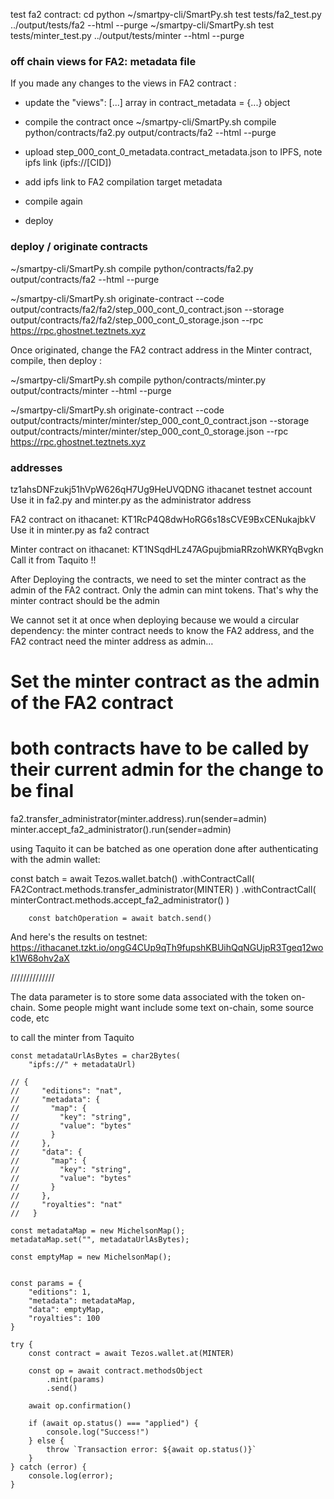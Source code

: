 test fa2 contract:
cd python
~/smartpy-cli/SmartPy.sh test tests/fa2_test.py ../output/tests/fa2 --html --purge
~/smartpy-cli/SmartPy.sh test tests/minter_test.py ../output/tests/minter --html --purge

### off chain views for FA2: metadata file

If you made any changes to the views in FA2 contract : 

 - update the "views": [...] array in contract_metadata = {...} object

 - compile the contract once
  ~/smartpy-cli/SmartPy.sh compile python/contracts/fa2.py output/contracts/fa2 --html --purge

 - upload step_000_cont_0_metadata.contract_metadata.json to IPFS, note ipfs link (ipfs://[CID])
  
 - add ipfs link to FA2 compilation target metadata
  
 - compile again 
  
-  deploy

### deploy / originate contracts

~/smartpy-cli/SmartPy.sh compile python/contracts/fa2.py output/contracts/fa2 --html --purge

~/smartpy-cli/SmartPy.sh originate-contract --code output/contracts/fa2/fa2/step_000_cont_0_contract.json --storage output/contracts/fa2/fa2/step_000_cont_0_storage.json --rpc https://rpc.ghostnet.teztnets.xyz

Once originated, change the FA2 contract address in the Minter contract, compile, then deploy :

~/smartpy-cli/SmartPy.sh compile python/contracts/minter.py output/contracts/minter --html --purge

~/smartpy-cli/SmartPy.sh originate-contract --code output/contracts/minter/minter/step_000_cont_0_contract.json --storage output/contracts/minter/minter/step_000_cont_0_storage.json --rpc https://rpc.ghostnet.teztnets.xyz

### addresses 

tz1ahsDNFzukj51hVpW626qH7Ug9HeUVQDNG ithacanet testnet account
Use it in fa2.py and minter.py as the administrator address

FA2 contract on ithacanet: KT1RcP4Q8dwHoRG6s18sCVE9BxCENukajbkV
Use it in minter.py as fa2 contract

Minter contract on ithacanet:  KT1NSqdHLz47AGpujbmiaRRzohWKRYqBvgkn
Call it from Taquito !!


After Deploying the contracts, we need to set the minter contract as the admin of the FA2 contract. 
Only the admin can mint tokens. That's why the minter contract should be the admin

We cannot set it at once when deploying because we would a circular dependency: 
the minter contract needs to know the FA2 address, and the FA2 contract need the minter address as admin…


# Set the minter contract as the admin of the FA2 contract
# both contracts have to be called by their current admin for the change to be final
fa2.transfer_administrator(minter.address).run(sender=admin)
minter.accept_fa2_administrator().run(sender=admin)

using Taquito it can be batched as one operation done after authenticating with the admin wallet:

  const batch = await Tezos.wallet.batch()
            .withContractCall(
                FA2Contract.methods.transfer_administrator(MINTER)
            )
            .withContractCall(
                minterContract.methods.accept_fa2_administrator()
            )

        const batchOperation = await batch.send()


And here's the results on testnet:
https://ithacanet.tzkt.io/ongG4CUp9qTh9fupshKBUihQqNGUjpR3Tgeq12wok1W68ohv2aX


//////////////

The data parameter is to store some data associated with the token on-chain. Some people might want include some text on-chain, some source code, etc


to call the minter from Taquito

    const metadataUrlAsBytes = char2Bytes(
        "ipfs://" + metadataUrl)

    // {
    //     "editions": "nat",
    //     "metadata": {
    //       "map": {
    //         "key": "string",
    //         "value": "bytes"
    //       }
    //     },
    //     "data": {
    //       "map": {
    //         "key": "string",
    //         "value": "bytes"
    //       }
    //     },
    //     "royalties": "nat"
    //   }

    const metadataMap = new MichelsonMap();
    metadataMap.set("", metadataUrlAsBytes);

    const emptyMap = new MichelsonMap();


    const params = {
        "editions": 1,
        "metadata": metadataMap,
        "data": emptyMap,
        "royalties": 100
    }

    try {
        const contract = await Tezos.wallet.at(MINTER)

        const op = await contract.methodsObject
            .mint(params)
            .send()

        await op.confirmation()

        if (await op.status() === "applied") {
            console.log("Success!")
        } else {
            throw `Transaction error: ${await op.status()}`
        }
    } catch (error) {
        console.log(error);
    }

